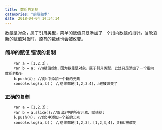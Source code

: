 ```yaml
---
title: 数组的复制
categories: "前端技术"
date: 2018-04-04 14:34:14
---
```

数组是对象，属于引用类型，简单的赋值只是添加了一个指向数组的指针。当改变新的赋值对象时，原有的数组也会被改变。

<!--more-->
### 简单的赋值 错误的复制

```	
	var a = [1,2,3];
	var b = a; //a赋值给b，因为数组是对象，属于引用类型，此处只是添加了一个指向数组的指针
	b.push(4); //向b中添加一个新的元素
	console.log(a，b)； //结果都是[1,2,3,4]，a也被改变了
```

### 正确的复制

```
	var a = [1,2,3];
	var b = a.slice();//取出a中的所有元素，赋值给b
	b.push(4); //向b中添加一个新的元素
	console.log(a，b)； //结果都是[1,2,3]，[1,2,3,4]，只有b被改变
```